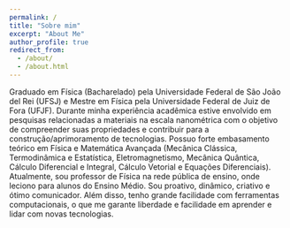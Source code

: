 ```yaml
---
permalink: /
title: "Sobre mim"
excerpt: "About Me"
author_profile: true
redirect_from: 
  - /about/
  - /about.html
---
```

Graduado em Física (Bacharelado) pela Universidade Federal de São João del Rei (UFSJ) e Mestre em Física pela Universidade Federal de Juiz de Fora (UFJF). Durante minha experiência acadêmica estive envolvido em pesquisas relacionadas a materiais na escala nanométrica com o objetivo de compreender suas propriedades e contribuir para a construção/aprimoramento de tecnologias. Possuo forte embasamento teórico em Física e Matemática Avançada (Mecânica Clássica, Termodinâmica e Estatística, Eletromagnetismo, Mecânica Quântica, Cálculo Diferencial e Integral, Cálculo Vetorial e Equações Diferenciais). Atualmente, sou professor de Física na rede pública de ensino, onde leciono para alunos do Ensino Médio. Sou proativo, dinâmico, criativo e ótimo comunicador. Além disso, tenho grande facilidade com ferramentas computacionais, o que me garante liberdade e facilidade em aprender e lidar com novas tecnologias.

